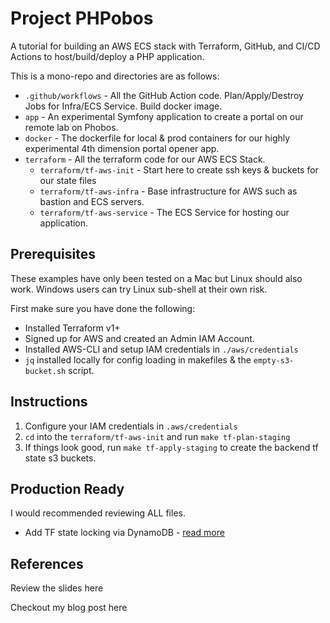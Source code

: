 # Project PHPobos

A tutorial for building an AWS ECS stack with Terraform, GitHub, and CI/CD Actions to host/build/deploy a PHP application.

This is a mono-repo and directories are as follows:

* `.github/workflows` - All the GitHub Action code. Plan/Apply/Destroy Jobs for Infra/ECS Service. Build docker image.
* `app` - An experimental Symfony application to create a portal on our remote lab on Phobos.
* `docker` - The dockerfile for local & prod containers for our highly experimental 4th dimension portal opener app.
* `terraform` - All the terraform code for our AWS ECS Stack.
  * `terraform/tf-aws-init` - Start here to create ssh keys & buckets for our state files
  * `terraform/tf-aws-infra` - Base infrastructure for AWS such as bastion and ECS servers.
  * `terraform/tf-aws-service` - The ECS Service for hosting our application.
 
 ## Prerequisites

These examples have only been tested on a Mac but Linux should also work. Windows users can try Linux sub-shell at their own risk.

 First make sure you have done the following:
 
 * Installed Terraform v1+
 * Signed up for AWS and created an Admin IAM Account. 
 * Installed AWS-CLI and setup IAM credentials in `./aws/credentials`
 * `jq` installed locally for config loading in makefiles & the `empty-s3-bucket.sh` script.
 
 ## Instructions
 
 1. Configure your IAM credentials in `.aws/credentials`
 1. `cd` into the `terraform/tf-aws-init` and run `make tf-plan-staging`
 1. If things look good, run `make tf-apply-staging` to create the backend tf state s3 buckets.
 
 ## Production Ready
 
 I would recommended reviewing ALL files.
 
 * Add TF state locking via DynamoDB - [read more](https://www.terraform.io/docs/language/settings/backends/s3.html)
 
 ## References
 
 Review the slides here
 
 Checkout my blog post here